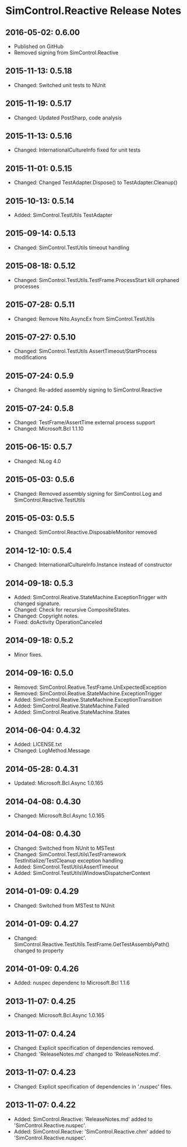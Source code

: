 SimControl.Reactive Release Notes
=================================

2016-05-02: 0.6.00
------------------
* Published on GitHub
* Removed signing from SimControl.Reactive

2015-11-13: 0.5.18
------------------
* Changed: Switched unit tests to NUnit

2015-11-19: 0.5.17
------------------
* Changed: Updated PostSharp, code analysis

2015-11-13: 0.5.16
------------------
* Changed: InternationalCultureInfo fixed for unit tests

2015-11-01: 0.5.15
------------------
* Changed: Changed TestAdapter.Dispose() to TestAdapter.Cleanup()

2015-10-13: 0.5.14
------------------
* Added: SimControl.TestUtils TestAdapter

2015-09-14: 0.5.13
------------------
* Changed: SimControl.TestUtils timeout handling

2015-08-18: 0.5.12
------------------
* Changed: SimControl.TestUtils.TestFrame.ProcessStart kill orphaned processes

2015-07-28: 0.5.11
------------------
* Changed: Remove Nito.AsyncEx from SimControl.TestUtils

2015-07-27: 0.5.10
------------------
* Changed: SimControl.TestUtils AssertTimeout/StartProcess modifications

2015-07-24: 0.5.9
-----------------
* Changed: Re-added assembly signing to SimControl.Reactive

2015-07-24: 0.5.8
-----------------
* Changed: TestFrame/AssertTime external process support
* Changed: Microsoft.Bcl 1.1.10

2015-06-15: 0.5.7
-----------------
* Changed: NLog 4.0

2015-05-03: 0.5.6
-----------------
* Changed: Removed assembly signing for SimControl.Log and SimControl.Reactive.TestUtils

2015-05-03: 0.5.5
-----------------
* Changed: SimControl.Reactive.DisposableMonitor removed

2014-12-10: 0.5.4
-----------------
* Changed: InternationalCultureInfo.Instance instead of constructor

2014-09-18: 0.5.3
-----------------
* Added: SimControl.Reative.StateMachine.ExceptionTrigger with changed signature.
* Changed: Check for recursive CompositeStates.
* Changed: Copyright notes.
* Fixed: doActivity OperationCanceled

2014-09-18: 0.5.2
-----------------
* Minor fixes.

2014-09-16: 0.5.0
-----------------
* Removed: SimControl.Reative.TestFrame.UnExpectedException
* Removed: SimControl.Reative.StateMachine.ExceptionTrigger
* Added: SimControl.Reative.StateMachine.ExceptionTransition
* Added: SimControl.Reative.StateMachine.Failed
* Added: SimControl.Reative.StateMachine.States

2014-06-04: 0.4.32
------------------
* Added: LICENSE.txt
* Changed: LogMethod.Message

2014-05-28: 0.4.31
------------------
* Updated: Microsoft.Bcl.Async 1.0.165

2014-04-08: 0.4.30
------------------
* Changed: Microsoft.Bcl.Async 1.0.165

2014-04-08: 0.4.30
------------------
* Changed: Switched from NUnit to MSTest
* Changed: SimControl.TestUtils\TestFramework TestInitialize/TestCleanup exception handling
* Added: SimControl.TestUtils\AssertTimeout
* Added: SimControl.TestUtils\WindowsDispatcherContext 

2014-01-09: 0.4.29
------------------
* Changed: Switched from MSTest to NUnit

2014-01-09: 0.4.27
------------------

* Changed: SimControl.Reactive.TestUtils.TestFrame.GetTestAssemblyPath() changed to property

2014-01-09: 0.4.26
------------------
* Added: nuspec dependenc to Microsoft.Bcl 1.1.6

2013-11-07: 0.4.25
------------------
* Changed: Microsoft.Bcl.Async 1.0.165

2013-11-07: 0.4.24
------------------
* Changed: Explicit specification of dependencies removed.
* Changed: 'ReleaseNotes.md' changed to 'ReleaseNotes.md'.

2013-11-07: 0.4.23
------------------
* Changed: Explicit specification of dependencies in '.nuspec' files.

2013-11-07: 0.4.22
------------------
* Added: SimControl.Reactive: 'ReleaseNotes.md' added to 'SimControl.Reactive.nuspec'.
* Added: SimControl.Reactive: 'SimControl.Reactive.chm' added to 'SimControl.Reactive.nuspec'.
